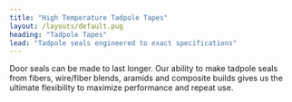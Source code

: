 ```yaml
---
title: "High Temperature Tadpole Tapes"
layout: /layouts/default.pug
heading: "Tadpole Tapes"
lead: "Tadpole seals engineered to exact specifications"
---
```

Door seals can be made to last longer. Our ability to make tadpole seals from fibers, wire/fiber blends, aramids and composite builds gives us the ultimate flexibility to maximize performance and repeat use.
